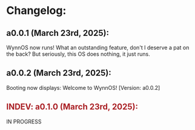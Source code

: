 <h1>Changelog:</h1>
<h2>a0.0.1 (March 23rd, 2025):</h2>
<p>WynnOS now runs! What an outstanding feature, don't I deserve a pat on the back? But seriously, this OS does nothing, it just runs.</p>
<h2>a0.0.2 (March 23rd, 2025):</h2>
<p>Booting now displays: Welcome to WynnOS! [Version: a0.0.2]</p>
<h2 style="color:#AA2025;">INDEV: a0.1.0 (March 23rd, 2025):</h2>
<p>IN PROGRESS</p>